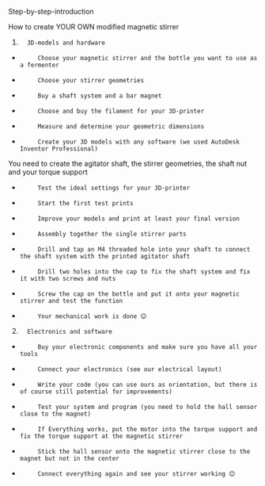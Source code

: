 Step-by-step-introduction

How to create YOUR OWN modified magnetic stirrer

1.       3D-models and hardware

  -          Choose your magnetic stirrer and the bottle you want to use as a fermenter

  -          Choose your stirrer geometries

  -          Buy a shaft system and a bar magnet

-          Choose and buy the filament for your 3D-printer

-          Measure and determine your geometric dimensions

-          Create your 3D models with any software (we used AutoDesk Inventor Professional)

You need to create the agitator shaft, the stirrer geometries, the shaft nut and your torque support

-          Test the ideal settings for your 3D-printer

-          Start the first test prints

-          Improve your models and print at least your final version

-          Assembly together the single stirrer parts

-          Drill and tap an M4 threaded hole into your shaft to connect the shaft system with the printed agitator shaft

-          Drill two holes into the cap to fix the shaft system and fix it with two screws and nuts

-          Screw the cap on the bottle and put it onto your magnetic stirrer and test the function

-          Your mechanical work is done 😊

 

2.       Electronics and software

  -          Buy your electronic components and make sure you have all your tools

  -          Connect your electronics (see our electrical layout)

  -          Write your code (you can use ours as orientation, but there is of course still potential for improvements)

  -          Test your system and program (you need to hold the hall sensor close to the magnet)

  -          If Everything works, put the motor into the torque support and fix the torque support at the magnetic stirrer

  -          Stick the hall sensor onto the magnetic stirrer close to the magnet but not in the center

  -          Connect everything again and see your stirrer working 😊
